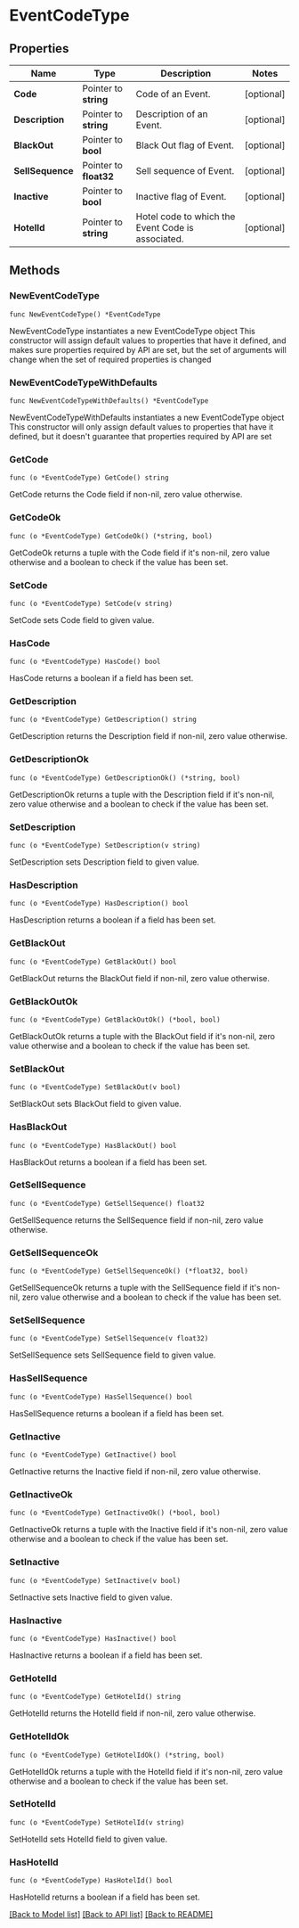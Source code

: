 # EventCodeType

## Properties

Name | Type | Description | Notes
------------ | ------------- | ------------- | -------------
**Code** | Pointer to **string** | Code of an Event. | [optional] 
**Description** | Pointer to **string** | Description of an Event. | [optional] 
**BlackOut** | Pointer to **bool** | Black Out flag of Event. | [optional] 
**SellSequence** | Pointer to **float32** | Sell sequence of Event. | [optional] 
**Inactive** | Pointer to **bool** | Inactive flag of Event. | [optional] 
**HotelId** | Pointer to **string** | Hotel code to which the Event Code is associated. | [optional] 

## Methods

### NewEventCodeType

`func NewEventCodeType() *EventCodeType`

NewEventCodeType instantiates a new EventCodeType object
This constructor will assign default values to properties that have it defined,
and makes sure properties required by API are set, but the set of arguments
will change when the set of required properties is changed

### NewEventCodeTypeWithDefaults

`func NewEventCodeTypeWithDefaults() *EventCodeType`

NewEventCodeTypeWithDefaults instantiates a new EventCodeType object
This constructor will only assign default values to properties that have it defined,
but it doesn't guarantee that properties required by API are set

### GetCode

`func (o *EventCodeType) GetCode() string`

GetCode returns the Code field if non-nil, zero value otherwise.

### GetCodeOk

`func (o *EventCodeType) GetCodeOk() (*string, bool)`

GetCodeOk returns a tuple with the Code field if it's non-nil, zero value otherwise
and a boolean to check if the value has been set.

### SetCode

`func (o *EventCodeType) SetCode(v string)`

SetCode sets Code field to given value.

### HasCode

`func (o *EventCodeType) HasCode() bool`

HasCode returns a boolean if a field has been set.

### GetDescription

`func (o *EventCodeType) GetDescription() string`

GetDescription returns the Description field if non-nil, zero value otherwise.

### GetDescriptionOk

`func (o *EventCodeType) GetDescriptionOk() (*string, bool)`

GetDescriptionOk returns a tuple with the Description field if it's non-nil, zero value otherwise
and a boolean to check if the value has been set.

### SetDescription

`func (o *EventCodeType) SetDescription(v string)`

SetDescription sets Description field to given value.

### HasDescription

`func (o *EventCodeType) HasDescription() bool`

HasDescription returns a boolean if a field has been set.

### GetBlackOut

`func (o *EventCodeType) GetBlackOut() bool`

GetBlackOut returns the BlackOut field if non-nil, zero value otherwise.

### GetBlackOutOk

`func (o *EventCodeType) GetBlackOutOk() (*bool, bool)`

GetBlackOutOk returns a tuple with the BlackOut field if it's non-nil, zero value otherwise
and a boolean to check if the value has been set.

### SetBlackOut

`func (o *EventCodeType) SetBlackOut(v bool)`

SetBlackOut sets BlackOut field to given value.

### HasBlackOut

`func (o *EventCodeType) HasBlackOut() bool`

HasBlackOut returns a boolean if a field has been set.

### GetSellSequence

`func (o *EventCodeType) GetSellSequence() float32`

GetSellSequence returns the SellSequence field if non-nil, zero value otherwise.

### GetSellSequenceOk

`func (o *EventCodeType) GetSellSequenceOk() (*float32, bool)`

GetSellSequenceOk returns a tuple with the SellSequence field if it's non-nil, zero value otherwise
and a boolean to check if the value has been set.

### SetSellSequence

`func (o *EventCodeType) SetSellSequence(v float32)`

SetSellSequence sets SellSequence field to given value.

### HasSellSequence

`func (o *EventCodeType) HasSellSequence() bool`

HasSellSequence returns a boolean if a field has been set.

### GetInactive

`func (o *EventCodeType) GetInactive() bool`

GetInactive returns the Inactive field if non-nil, zero value otherwise.

### GetInactiveOk

`func (o *EventCodeType) GetInactiveOk() (*bool, bool)`

GetInactiveOk returns a tuple with the Inactive field if it's non-nil, zero value otherwise
and a boolean to check if the value has been set.

### SetInactive

`func (o *EventCodeType) SetInactive(v bool)`

SetInactive sets Inactive field to given value.

### HasInactive

`func (o *EventCodeType) HasInactive() bool`

HasInactive returns a boolean if a field has been set.

### GetHotelId

`func (o *EventCodeType) GetHotelId() string`

GetHotelId returns the HotelId field if non-nil, zero value otherwise.

### GetHotelIdOk

`func (o *EventCodeType) GetHotelIdOk() (*string, bool)`

GetHotelIdOk returns a tuple with the HotelId field if it's non-nil, zero value otherwise
and a boolean to check if the value has been set.

### SetHotelId

`func (o *EventCodeType) SetHotelId(v string)`

SetHotelId sets HotelId field to given value.

### HasHotelId

`func (o *EventCodeType) HasHotelId() bool`

HasHotelId returns a boolean if a field has been set.


[[Back to Model list]](../README.md#documentation-for-models) [[Back to API list]](../README.md#documentation-for-api-endpoints) [[Back to README]](../README.md)


